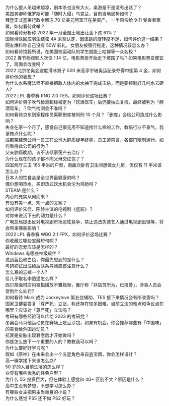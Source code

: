 为什么狼人杀越来越凉，剧本杀也没有大火，桌游是不是没有出路了？  
美国务卿称俄罗斯可能「随时入侵」乌克兰，目前当地局势如何？  
拜登正式签署行政令解冻 70 亿美元阿富汗在美资产， 一半赔偿给 9·11 受害者家属，如何看待此举？  
如何看待分析称 2022 年一月全国土地出让金下跌 61%？  
国际滑联回应羽生结弦 4A 未获认定，因该跳的旋转度不足，如何评价这一结果？  
网友爆料称自己没有 50W 彩礼，女朋友被强行拖走，这种情况该怎么办？  
如何看待饶毅所说，在美国校运动队的学生就能上哈佛等一众名校？  
2022 春节档观影人次仅 1.14 亿，电影票房开始走下坡路了吗？如果电影票变便宜了，局面会改变吗？  
2022 北京冬奥会速度滑冰男子 500 米高亭宇破奥运纪录夺得中国第 4 金，如何评价他的表现？  
为什么水系魔法师不直接把敌人体内的水抽干完成击杀，而是要控制好几吨水去砸人?  
2022 LPL 春季赛 RNG 2:0 TES，如何评价这场比赛？  
如何评价男子吹气检测超标被定为「饮酒驾车」后仍要抽血复检，最终被判为「醉酒驾车」？吹气检测会不准吗？  
如何看待京东到家程序员离职删库被判刑 10 个月？「删库」会给公司造成什么影响？  
失业在家一个月了，感觉自己很无用不知道找什么样的工作，教培行业不景气，我该做点什么呢？  
成都某建筑公司一员工在公司大群质疑年终奖，员工遭禁言，各部门限制通行。如何看待此公司的行为？  
父亲肺癌晚期，该不该倾家荡产去治疗？  
为什么现在的孩子都不向父母交红包了？  
四室两厅三卫 165 平米的户型，南面次卧有卫生间想做女儿房，但仅有 11 平米该怎么办？  
日本人的饮食会是全世界最健康的吗？  
偶尔想喝热水，买即热式饮水机会沦为鸡肋吗？  
STEAM 是什么？  
内心的充实从何而来？  
有没有美一点、短一点的文案？  
如何评价宋佳、陈赫主演的电视剧《盛装》？  
对你来说活下去的动力是什么？  
广电总局提出反对电视剧市场恶性竞争，禁止违法失德艺人通过电视剧出镜等，将会带来哪些影响？  
2022 LPL 春季赛 WBG 2:1 FPX，如何评价这场比赛？  
你收藏过哪些宝藏短句呢？  
最好的恋爱应该是怎样的？  
Windows 有哪些神级软件？  
说到蓝色和白色，你最先想到的是什么？  
考研初试出成绩后联系导师应该注意什么？  
怎么真的忘掉一个人?  
给儿子取名李逍遥怎么样？  
西贝莜面村店内被指播放不雅视频，餐厅称「非店员所为，已报警」，涉事人员会受到什么处罚?  
如何看待 Mark 成为 Jackeylove 第五位辅助，TES 接下来情况会有所改善吗？  
国家卫健委答复「尊严死」立法，称还存在较多困难，目前立法的难点和争议点在哪里？应该对「尊严死」立法吗？  
考研有哪些经验可以传给 2023 的考研党？  
冬奥会马耳他运动员在赛场上吃豆沙包，如果有机会，你会推荐哪些有「中国味」的美食给外国运动员？  
抗衰是皮肤出现衰老后才开始做吗？  
你是怎么放下一个重要的人的？教教我可以吗？  
为什么要好好学习呢？  
假如《原神》在未来会出一个五星角色来自盗宝团，你会怎样设计？  
高一辍学接下来该怎么办?  
50 岁的人目前生活的怎么样？  
业界有哪些优秀的经典户型？  
为什么 5G 投资巨大，但在体验上感觉和 4G+ 区别不大？原因是什么？  
高中生没有梦想，不想学习怎么办？  
有哪些女主把男主当替身的小说？  
为什么感觉 PS5 还不如 PS2 好玩？  
